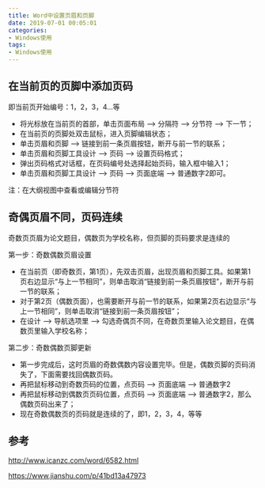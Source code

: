 ```yaml
---
title: Word中设置页眉和页脚
date: 2019-07-01 00:05:01
categories:
- Windows使用
tags:
- Windows使用
---
```


## 在当前页的页脚中添加页码

即当前页开始编号：1，2，3，4...等

- 将光标放在当前页的首部，单击页面布局 --> 分隔符 --> 分节符 --> 下一节；
- 在当前页的页脚处双击鼠标，进入页脚编辑状态；
- 单击页眉和页脚 --> 链接到前一条页眉按钮，断开与前一节的联系；
- 单击页眉和页脚工具设计 --> 页码 --> 设置页码格式；
- 弹出页码格式对话框，在页码编号处选择起始页码，输入框中输入1；
- 单击页眉和页脚工具设计 --> 页码 --> 页面底端 --> 普通数字2即可。

注：在大纲视图中查看或编辑分节符

## 奇偶页眉不同，页码连续

奇数页页眉为论文题目，偶数页为学校名称，但页脚的页码要求是连续的

第一步：奇数偶数页眉设置

- 在当前页（即奇数页，第1页），先双击页眉，出现页眉和页脚工具。如果第1页右边显示“与上一节相同”，则单击取消“链接到前一条页眉按钮”，断开与前一节的联系；
- 对于第2页（偶数页面），也需要断开与前一节的联系，如果第2页右边显示“与上一节相同”，则单击取消“链接到前一条页眉按钮”；
- 在设计 --> 导航选项里 --> 勾选奇偶页不同，在奇数页里输入论文题目，在偶数页里输入学校名称；

第二步：奇数偶数页脚更新

- 第一步完成后，这时页眉的奇数偶数内容设置完毕。但是，偶数页脚的页码消失了，下面需要找回偶数页码。
- 再把鼠标移动到奇数页码的位置，点页码 --> 页面底端 --> 普通数字2
- 再把鼠标移动到偶数页页码位置，点页码 --> 页面底端 --> 普通数字2，那么偶数页码出来了；
- 现在奇数偶数页的页码就是连续的了，即1，2，3，4，等等

## 参考

<http://www.icanzc.com/word/6582.html>

<https://www.jianshu.com/p/41bd13a47973>
